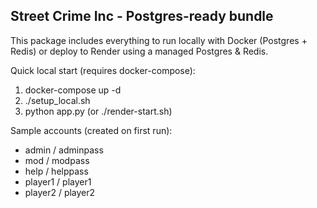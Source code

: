 Street Crime Inc - Postgres-ready bundle
---------------------------------------
This package includes everything to run locally with Docker (Postgres + Redis) or deploy to Render using a managed Postgres & Redis.

Quick local start (requires docker-compose):
  1. docker-compose up -d
  2. ./setup_local.sh
  3. python app.py  (or ./render-start.sh)

Sample accounts (created on first run):
  - admin / adminpass
  - mod / modpass
  - help / helppass
  - player1 / player1
  - player2 / player2
